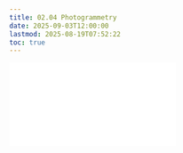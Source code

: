 ```yaml
---
title: 02.04 Photogrammetry
date: 2025-09-03T12:00:00
lastmod: 2025-08-19T07:52:22
toc: true
---
```


![Link to included file content](../../../../3d-modeling/photogrammetry.md)
